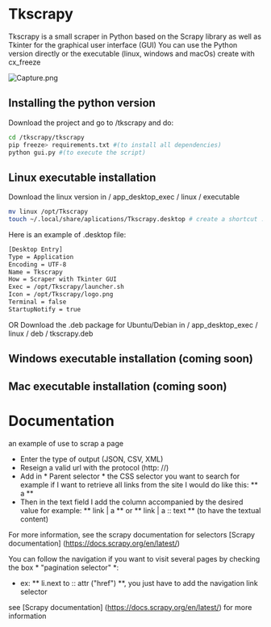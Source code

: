 # Tkscrapy
Tkscrapy is a small scraper in Python based on the Scrapy library as well as Tkinter for the graphical user interface (GUI)
You can use the Python version directly or the executable (linux, windows and macOs) create with cx_freeze

![Capture.png](https://cajoline.github.io/tkscrapy/capture.png)


## Installing the python version
Download the project and go to /tkscrapy and do:
```Bash
cd /tkscrapy/tkscrapy
pip freeze> requirements.txt #(to install all dependencies)
python gui.py #(to execute the script)
```

## Linux executable installation
Download the linux version in / app_desktop_exec / linux / executable
```bash
mv linux /opt/Tkscrapy
touch ~/.local/share/aplications/Tkscrapy.desktop # create a shortcut .desktop
```
Here is an example of .desktop file:
```Bash
[Desktop Entry]
Type = Application
Encoding = UTF-8
Name = Tkscrapy
How = Scraper with Tkinter GUI
Exec = /opt/Tkscrapy/launcher.sh
Icon = /opt/Tkscrapy/logo.png
Terminal = false
StartupNotify = true
```
OR
Download the .deb package for Ubuntu/Debian in / app_desktop_exec / linux / deb / tkscrapy.deb

## Windows executable installation (coming soon)

## Mac executable installation (coming soon)

# Documentation
an example of use to scrap a page
- Enter the type of output (JSON, CSV, XML)
- Reseign a valid url with the protocol (http: //)
- Add in * Parent selector * the CSS selector you want to search for example if I want to retrieve all links from the site I would do like this: ** a **
- Then in the text field I add the column accompanied by the desired value for example: ** link | a ** or ** link | a :: text ** (to have the textual content)

For more information, see the scrapy documentation for selectors [Scrapy documentation] (https://docs.scrapy.org/en/latest/)

You can follow the navigation if you want to visit several pages by checking the box * "pagination selector" *:
- ex: ** li.next to :: attr ("href") **, you just have to add the navigation link selector

see [Scrapy documentation] (https://docs.scrapy.org/en/latest/) for more information
